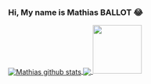 ### Hi, My name is Mathias BALLOT :joy:

<!--
**math974/math974** is a ✨ _special_ ✨ repository because its `README.md` (this file) appears on your GitHub profile.

Here are some ideas to get you started:

- 🔭 I’m currently working on ...
- 🌱 I’m currently learning ...
- 👯 I’m looking to collaborate on ...
- 🤔 I’m looking for help with ...
- 💬 Ask me about ...
- 📫 How to reach me: ...
- 😄 Pronouns: ...
- ⚡ Fun fact: ...
-->
<a href="https://github.com/math974/github-readme-stats">
  <img align="center" src="https://github-readme-stats.anuraghazra1.vercel.app/api?username=math974&show_icons=true&include_all_commits=true&theme=algolia" alt="Mathias github stats" />
</a>
<a href="https://github.com/anuraghazra/github-readme-stats">
  <!-- Change the `github-readme-stats.anuraghazra1.vercel.app` to `github-readme-stats.vercel.app`  -->
  <img align="center" src="https://github-readme-stats.anuraghazra1.vercel.app/api/top-langs/?username=math974&layout=compact&theme=algolia" />
</a>
<img src="6nd1vmirw0q01.gif" height="100" width="100"/>


